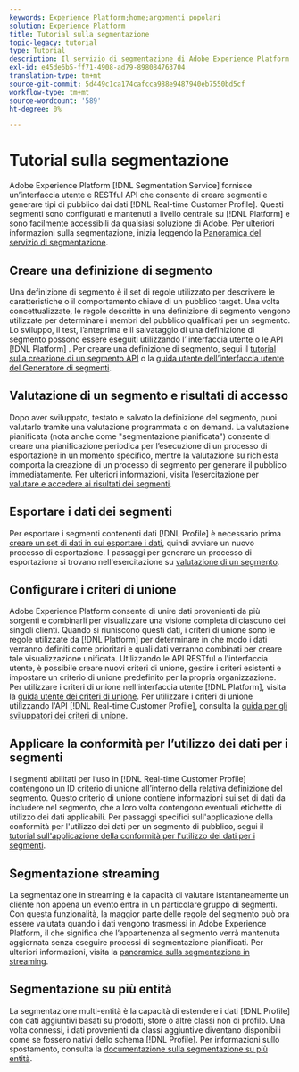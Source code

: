 ```yaml
---
keywords: Experience Platform;home;argomenti popolari
solution: Experience Platform
title: Tutorial sulla segmentazione
topic-legacy: tutorial
type: Tutorial
description: Il servizio di segmentazione di Adobe Experience Platform fornisce un’interfaccia utente e RESTful API che consente di creare segmenti e generare tipi di pubblico dai dati del profilo cliente in tempo reale. Questi segmenti sono configurati e mantenuti a livello centrale su Platform e sono facilmente accessibili da qualsiasi soluzione Adobe.
exl-id: e45de6b5-ff71-4908-ad79-898084763704
translation-type: tm+mt
source-git-commit: 5d449c1ca174cafcca988e9487940eb7550bd5cf
workflow-type: tm+mt
source-wordcount: '589'
ht-degree: 0%

---
```


# Tutorial sulla segmentazione

Adobe Experience Platform [!DNL Segmentation Service] fornisce un’interfaccia utente e RESTful API che consente di creare segmenti e generare tipi di pubblico dai dati [!DNL Real-time Customer Profile]. Questi segmenti sono configurati e mantenuti a livello centrale su [!DNL Platform] e sono facilmente accessibili da qualsiasi soluzione di Adobe. Per ulteriori informazioni sulla segmentazione, inizia leggendo la [Panoramica del servizio di segmentazione](../segmentation/home.md).

## Creare una definizione di segmento

Una definizione di segmento è il set di regole utilizzato per descrivere le caratteristiche o il comportamento chiave di un pubblico target. Una volta concettualizzate, le regole descritte in una definizione di segmento vengono utilizzate per determinare i membri del pubblico qualificati per un segmento. Lo sviluppo, il test, l’anteprima e il salvataggio di una definizione di segmento possono essere eseguiti utilizzando l’ interfaccia utente o le API [!DNL Platform] . Per creare una definizione di segmento, segui il [tutorial sulla creazione di un segmento API](../segmentation/tutorials/create-a-segment.md) o la [guida utente dell’interfaccia utente del Generatore di segmenti](../segmentation/ui/overview.md).

## Valutazione di un segmento e risultati di accesso

Dopo aver sviluppato, testato e salvato la definizione del segmento, puoi valutarlo tramite una valutazione programmata o on demand. La valutazione pianificata (nota anche come &quot;segmentazione pianificata&quot;) consente di creare una pianificazione periodica per l’esecuzione di un processo di esportazione in un momento specifico, mentre la valutazione su richiesta comporta la creazione di un processo di segmento per generare il pubblico immediatamente. Per ulteriori informazioni, visita l’esercitazione per [valutare e accedere ai risultati dei segmenti](../segmentation/tutorials/evaluate-a-segment.md).

## Esportare i dati dei segmenti

Per esportare i segmenti contenenti dati [!DNL Profile] è necessario prima [creare un set di dati in cui esportare i dati](../segmentation/tutorials/create-dataset-export-segment.md), quindi avviare un nuovo processo di esportazione. I passaggi per generare un processo di esportazione si trovano nell&#39;esercitazione su [valutazione di un segmento](../segmentation/tutorials/evaluate-a-segment.md).

## Configurare i criteri di unione

Adobe Experience Platform consente di unire dati provenienti da più sorgenti e combinarli per visualizzare una visione completa di ciascuno dei singoli clienti. Quando si riuniscono questi dati, i criteri di unione sono le regole utilizzate da [!DNL Platform] per determinare in che modo i dati verranno definiti come prioritari e quali dati verranno combinati per creare tale visualizzazione unificata. Utilizzando le API RESTful o l&#39;interfaccia utente, è possibile creare nuovi criteri di unione, gestire i criteri esistenti e impostare un criterio di unione predefinito per la propria organizzazione. Per utilizzare i criteri di unione nell&#39;interfaccia utente [!DNL Platform], visita la [guida utente dei criteri di unione](../profile/ui/merge-policies.md). Per utilizzare i criteri di unione utilizzando l&#39;API [!DNL Real-time Customer Profile], consulta la [guida per gli sviluppatori dei criteri di unione](../profile/api/merge-policies.md).

## Applicare la conformità per l’utilizzo dei dati per i segmenti

I segmenti abilitati per l’uso in [!DNL Real-time Customer Profile] contengono un ID criterio di unione all’interno della relativa definizione del segmento. Questo criterio di unione contiene informazioni sui set di dati da includere nel segmento, che a loro volta contengono eventuali etichette di utilizzo dei dati applicabili. Per passaggi specifici sull&#39;applicazione della conformità per l&#39;utilizzo dei dati per un segmento di pubblico, segui il [tutorial sull&#39;applicazione della conformità per l&#39;utilizzo dei dati per i segmenti](../segmentation/tutorials/governance.md).

## Segmentazione streaming

La segmentazione in streaming è la capacità di valutare istantaneamente un cliente non appena un evento entra in un particolare gruppo di segmenti. Con questa funzionalità, la maggior parte delle regole del segmento può ora essere valutata quando i dati vengono trasmessi in Adobe Experience Platform, il che significa che l’appartenenza al segmento verrà mantenuta aggiornata senza eseguire processi di segmentazione pianificati. Per ulteriori informazioni, visita la [panoramica sulla segmentazione in streaming](../segmentation/api/streaming-segmentation.md).

## Segmentazione su più entità

La segmentazione multi-entità è la capacità di estendere i dati [!DNL Profile] con dati aggiuntivi basati su prodotti, store o altre classi non di profilo. Una volta connessi, i dati provenienti da classi aggiuntive diventano disponibili come se fossero nativi dello schema [!DNL Profile]. Per informazioni sullo spostamento, consulta la [documentazione sulla segmentazione su più entità](../segmentation/multi-entity-segmentation.md).
